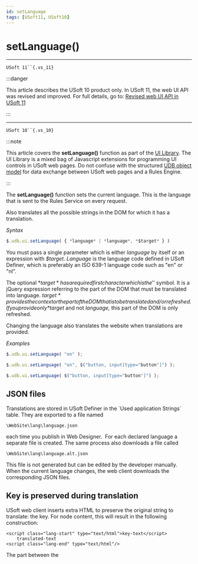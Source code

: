 ```yaml
---
id: setLanguage
tags: [USoft11, USoft10]
---
```

# setLanguage()



----

`USoft 11``{.vs_11}`


:::danger

This article describes the USoft 10 product only.
In USoft 11, the web UI API was revised and improved. For full details, go to:
[Revised web UI API in USoft 11](/docs/Web_and_app_UIs/UDB_udb/Revised_web_UI_API_in_USoft_11.md)

:::

----

`USoft 10``{.vs_10}`


:::note

This article covers the **setLanguage()** function as part of the [UI Library](/docs/Web_and_app_UIs/UI_Library).
The UI Library is a mixed bag of Javascript extensions for programming UI controls in USoft web pages. Do not confuse with the structured [UDB object model](/docs/Web_and_app_UIs/UDB_udb/UDB_udb_object.md) for data exchange between USoft web pages and a Rules Engine.

:::

The **setLanguage()** function sets the current language. This is the language that is sent to the Rules Service on every request.

Also translates all the possible strings in the DOM for which it has a translation.

*Syntax*

```js
$.udb.ui.setLanguage( { *language* | *language*, *$target* } )
```

You must pass a single parameter which is either *language* by itself or an expression with *$target*.
*Language* is the language code defined in USoft Definer, which is preferably an ISO 639-1 language code such as "en" or "nl".

The optional *$target* has a required first character which is the '$' symbol. It is a jQuery expression referring to the part of the DOM that must be translated into language. *$target* provides the context or the part of the DOM that is to be translated and/or refreshed. If you provide only *$target* and not *language,* this part of the DOM is only refreshed.

Changing the language also translates the website when translations are provided.

*Examples*

```js
$.udb.ui.setLanguage( "en" );

$.udb.ui.setLanguage( "en", $("button, input[type="button"]") );

$.udb.ui.setLanguage( $("button, input[type="button"]") );
```

## JSON files

Translations are stored in USoft Definer in the ´Used application Strings´ table. They are exported to a file named

```
\WebSite\lang\language.json
```

each time you publish in Web Designer.  For each declared language a separate file is created. The same process also downloads a file called

```
\WebSite\lang\language.alt.json
```

This file is not generated but can be edited by the developer manually. When the current language changes, the web client downloads the corresponding JSON files.

## Key is preserved during translation

USoft web client inserts extra HTML to preserve the original string to translate: the key. For node content, this will result in the following construction:

```language-html
<script class="lang-start" type="text/html">key-text</script>
    translated-text
<script class="lang-end" type="text/html"/>
```

The part between the <script> tags, ie., translated-text, is the part that is replaced when the language changes. The <script> tags themselves are not visible in the browser.

When the part that needs to be translated is not an HTML-node but an attribute, **a data-lang attribute** is used:

|**Attribute**|**Data-lang attribute**|
|--------|--------|
|alt     |data-lang-alt|
|placeholder|data-lang-placeholder|
|title   |data-lang-title|
|value   |data-lang-value|




When USoft detects any of the above attributes without a corresponding data-lang equivalent, it assumes that the attribute contains the key string. USoft will create the data-lang equivalent with the key string as value.

## Showing and hiding language-specific blocks

It is also possible to show/hide an entire block. When an element has a data-lang attribute (see previous section in this help topic) with a language code as its value, the block is only visible when the value matches the language setting.

```language-html
<div data-lang="en">English text</div>
<div data-lang="nl">Nederlandse tekst</div>
```

## Markers

The mechanism behind the ability to translate pages is that the factories surround parts of the DOM that can be translated with markers:

```language-html
<script class="lang-start text" type="text/html">original-content</script>
  translated-content
<script class="lang-end" type="text/html"></script>
```

The part between the <script> tags, ie., translated-content, is the part that is replaced when the language changes. The <script> elements themselves are not visible in the browser.

This technique is comparable to the mechanism described in the "Key is preserved during translation" section earlier in this help topic. See that section for the use of data-lang-... attributes.

See also:



 
